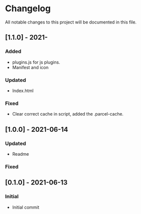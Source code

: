 # Changelog

All notable changes to this project will be documented in this file.

## [1.1.0] - 2021-

### Added

- plugins.js for js plugins.
- Manifest and icon

### Updated

- Index.html

### Fixed

- Clear correct cache in script, added the .parcel-cache.

## [1.0.0] - 2021-06-14

### Updated

- Readme

### Fixed

## [0.1.0] - 2021-06-13

### Initial

- Initial commit

